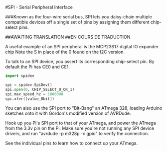 <!--
---
name: SPI
description: Raspberry Pi SPI pins
pincount: 5
pin:
  '11':
    name: SPI1 CE1
  '12':
    name: SPI1 CE0
  '19':
    name: SPI0 MOSI
    direction: output
    active: high
    description: Master Out / Slave In
  '21':
    name: SPI0 MISO
    direction: input
    active: high
    description: Master In / Slave Out
  '23':
    name: SPI0 SCLK
    direction: output
    active: high
    description: Clock
  '24':
    name: SPI0 CE0
    direction: output
    active: high
    description: Chip Select 0
  '26':
    name: SPI0 CE1
    direction: output
    active: high
    description: Chip Select 1
  '35':
    name: SPI1 MISO
  '36':
    name: SPI1 CE2
  '38':
    name: SPI1 MOSI
  '40':
    name: SPI1 SCLK
-->
#SPI - Serial Peripheral Interface

###Known as the four-wire serial bus, SPI lets you daisy-chain multiple compatible devices off a single set of pins by assigning them different chip-select pins.

##AWAITING TRANSLATION
##EN COURS DE TRADUCTION

A useful example of an SPI peripheral is the MCP23S17 digital IO expander chip Note the S in place of the 0 found on the I2C version.

To talk to an SPI device, you assert its corresponding chip-select pin. By default the Pi has CE0 and CE1.

```python
import spidev

spi = spidev.SpiDev()
spi.open(0, CHIP_SELECT_0_OR_1)
spi.max_speed_hz = 1000000
spi.xfer([value_8bit])
```

You can also use the SPI port to "Bit-Bang" an ATmega 328, loading Arduino sketches onto it with Gordon's modified version of AVRDude.

Hook up you Pi's SPI port to that of your ATmega, and power the ATmega from the 3.3v pin on the Pi. Make sure you're not running any SPI device drivers, and run "avrdude -p m328p -c gpio" to verify the connection.

See the individual pins to learn how to connect up your ATmega.